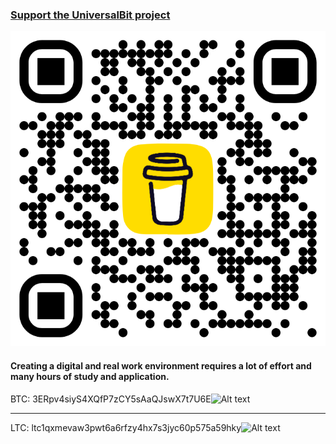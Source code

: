 ### [Support the UniversalBit project](https://www.buymeacoffee.com/universalbit)

![Alt text](https://github.com/universalbit-dev/universalbit-dev/blob/main/support/bmc_qr.png
 "tools")

#### Creating a digital and real work environment requires a lot of effort and many hours of study and application.

BTC: 3ERpv4siyS4XQfP7zCY5sAaQJswX7t7U6E![Alt text](https://github.com/universalbit-dev/armadillium-gridbot/blob/main/cryptocurrency_icon/btc.svg "bitcoin-indicator")

---

LTC: ltc1qxmevaw3pwt6a6rfzy4hx7s3jyc60p575a59hky![Alt text](https://github.com/universalbit-dev/armadillium-gridbot/blob/main/cryptocurrency_icon/ltc.svg "litecoin-indicator")
